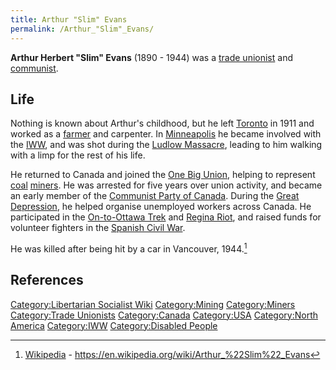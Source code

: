 ```yaml
---
title: Arthur "Slim" Evans
permalink: /Arthur_"Slim"_Evans/
---
```


**Arthur Herbert "Slim" Evans** (1890 - 1944) was a [trade
unionist](Trade_Union "wikilink") and [communist](Communism "wikilink").

## Life

Nothing is known about Arthur's childhood, but he left
[Toronto](Canada "wikilink") in 1911 and worked as a
[farmer](Agriculture "wikilink") and carpenter. In
[Minneapolis](United_States_of_America "wikilink") he became involved
with the [IWW](Industrial_Workers_of_the_World "wikilink"), and was shot
during the [Ludlow Massacre](Ludlow_Massacre "wikilink"), leading to him
walking with a limp for the rest of his life.

He returned to Canada and joined the [One Big
Union](One_Big_Union "wikilink"), helping to represent
[coal](Fossil_Fuels "wikilink") [miners](Mining "wikilink"). He was
arrested for five years over union activity, and became an early member
of the [Communist Party of
Canada](Communist_Party_of_Canada "wikilink"). During the [Great
Depression](Great_Depression "wikilink"), he helped organise unemployed
workers across Canada. He participated in the [On-to-Ottawa
Trek](On-to-Ottawa_Trek "wikilink") and [Regina
Riot](Regina_Riot "wikilink"), and raised funds for volunteer fighters
in the [Spanish Civil War](Spanish_Civil_War "wikilink").

He was killed after being hit by a car in Vancouver, 1944.[^1]

## References

<references />

[Category:Libertarian Socialist
Wiki](Category:Libertarian_Socialist_Wiki "wikilink")
[Category:Mining](Category:Mining "wikilink")
[Category:Miners](Category:Miners "wikilink") [Category:Trade
Unionists](Category:Trade_Unionists "wikilink")
[Category:Canada](Category:Canada "wikilink")
[Category:USA](Category:USA "wikilink") [Category:North
America](Category:North_America "wikilink")
[Category:IWW](Category:IWW "wikilink") [Category:Disabled
People](Category:Disabled_People "wikilink")

[^1]: [Wikipedia](Wikipedia "wikilink") -
    <https://en.wikipedia.org/wiki/Arthur_%22Slim%22_Evans>